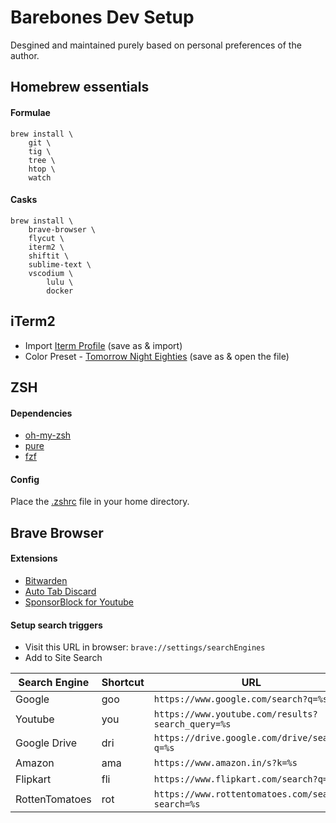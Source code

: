 # Barebones Dev Setup

Desgined and maintained purely based on personal preferences of the author.

## Homebrew essentials

#### Formulae
```
brew install \
	git \
	tig \
	tree \
	htop \
	watch
```

#### Casks
```
brew install \
	brave-browser \
	flycut \
	iterm2 \
	shiftit \
	sublime-text \
	vscodium \
        lulu \
        docker
```

## iTerm2

- Import [Iterm Profile](iterm-profile.json) (save as & import)
- Color Preset - [Tomorrow Night Eighties](https://raw.githubusercontent.com/chriskempson/tomorrow-theme/master/iTerm2/Tomorrow%20Night%20Eighties.itermcolors) (save as & open the file)

## ZSH

#### Dependencies
- [oh-my-zsh](https://github.com/ohmyzsh/ohmyzsh#basic-installation)
- [pure](https://github.com/sindresorhus/pure#homebrew)
- [fzf](https://github.com/junegunn/fzf#using-homebrew)

#### Config
Place the [.zshrc](.zshrc) file in your home directory.

## Brave Browser

#### Extensions
- [Bitwarden](https://chrome.google.com/webstore/detail/bitwarden-free-password-m/nngceckbapebfimnlniiiahkandclblb)
- [Auto Tab Discard](https://chrome.google.com/webstore/detail/auto-tab-discard/jhnleheckmknfcgijgkadoemagpecfol)
- [SponsorBlock for Youtube](https://chrome.google.com/webstore/detail/sponsorblock-for-youtube/mnjggcdmjocbbbhaepdhchncahnbgone)

#### Setup search triggers
- Visit this URL in browser: `brave://settings/searchEngines`
- Add to Site Search   

| Search Engine  | Shortcut | URL |
| --- | --- | --- |
| Google | goo | `https://www.google.com/search?q=%s` |
| Youtube | you | `https://www.youtube.com/results?search_query=%s` |
| Google Drive | dri | `https://drive.google.com/drive/search?q=%s` |
| Amazon | ama | `https://www.amazon.in/s?k=%s` |
| Flipkart | fli | `https://www.flipkart.com/search?q=%s` |
| RottenTomatoes | rot | `https://www.rottentomatoes.com/search?search=%s` |

